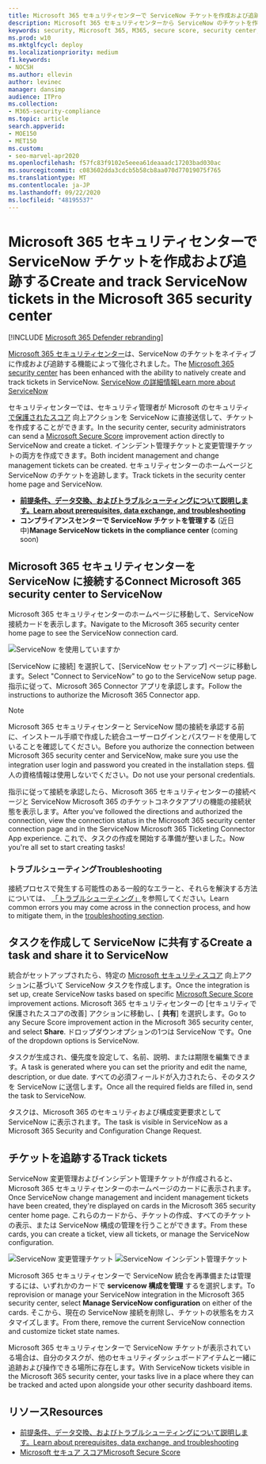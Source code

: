 ```yaml
---
title: Microsoft 365 セキュリティセンターで ServiceNow チケットを作成および追跡する
description: Microsoft 365 セキュリティセンターから ServiceNow のチケットを作成および追跡する方法について説明します。
keywords: security, Microsoft 365, M365, secure score, security center, ServiceNow, チケット, tasks
ms.prod: w10
ms.mktglfcycl: deploy
ms.localizationpriority: medium
f1.keywords:
- NOCSH
ms.author: ellevin
author: levinec
manager: dansimp
audience: ITPro
ms.collection:
- M365-security-compliance
ms.topic: article
search.appverid:
- MOE150
- MET150
ms.custom:
- seo-marvel-apr2020
ms.openlocfilehash: f57fc83f9102e5eeea61deaaadc17203bad030ac
ms.sourcegitcommit: c083602dda3cdcb5b58cb8aa070d77019075f765
ms.translationtype: MT
ms.contentlocale: ja-JP
ms.lasthandoff: 09/22/2020
ms.locfileid: "48195537"
---
```

# <a name="create-and-track-servicenow-tickets-in-the-microsoft-365-security-center"></a><span data-ttu-id="aadf6-104">Microsoft 365 セキュリティセンターで ServiceNow チケットを作成および追跡する</span><span class="sxs-lookup"><span data-stu-id="aadf6-104">Create and track ServiceNow tickets in the Microsoft 365 security center</span></span>

[!INCLUDE [Microsoft 365 Defender rebranding](../includes/microsoft-defender.md)]


<span data-ttu-id="aadf6-105">[Microsoft 365 セキュリティセンター](overview-security-center.md)は、ServiceNow のチケットをネイティブに作成および追跡する機能によって強化されました。</span><span class="sxs-lookup"><span data-stu-id="aadf6-105">The [Microsoft 365 security center](overview-security-center.md) has been enhanced with the ability to natively create and track tickets in ServiceNow.</span></span> [<span data-ttu-id="aadf6-106">ServiceNow の詳細情報</span><span class="sxs-lookup"><span data-stu-id="aadf6-106">Learn more about ServiceNow</span></span>](https://www.servicenow.com/)

<span data-ttu-id="aadf6-107">セキュリティセンターでは、セキュリティ管理者が Microsoft のセキュリティ [で保護されたスコア](microsoft-secure-score.md) 向上アクションを ServiceNow に直接送信して、チケットを作成することができます。</span><span class="sxs-lookup"><span data-stu-id="aadf6-107">In the security center, security administrators can send a [Microsoft Secure Score](microsoft-secure-score.md) improvement action directly to ServiceNow and create a ticket.</span></span> <span data-ttu-id="aadf6-108">インシデント管理チケットと変更管理チケットの両方を作成できます。</span><span class="sxs-lookup"><span data-stu-id="aadf6-108">Both incident management and change management tickets can be created.</span></span> <span data-ttu-id="aadf6-109">セキュリティセンターのホームページと ServiceNow のチケットを追跡します。</span><span class="sxs-lookup"><span data-stu-id="aadf6-109">Track tickets in the security center home page and ServiceNow.</span></span>

- [<span data-ttu-id="aadf6-110">**前提条件、データ交換、およびトラブルシューティングについて説明します。**</span><span class="sxs-lookup"><span data-stu-id="aadf6-110">**Learn about prerequisites, data exchange, and troubleshooting**</span></span>](tickets.md)
- <span data-ttu-id="aadf6-111">**コンプライアンスセンターで ServiceNow チケットを管理する** (近日中)</span><span class="sxs-lookup"><span data-stu-id="aadf6-111">**Manage ServiceNow tickets in the compliance center** (coming soon)</span></span>

## <a name="connect-microsoft-365-security-center-to-servicenow"></a><span data-ttu-id="aadf6-112">Microsoft 365 セキュリティセンターを ServiceNow に接続する</span><span class="sxs-lookup"><span data-stu-id="aadf6-112">Connect Microsoft 365 security center to ServiceNow</span></span>

<span data-ttu-id="aadf6-113">Microsoft 365 セキュリティセンターのホームページに移動して、ServiceNow 接続カードを表示します。</span><span class="sxs-lookup"><span data-stu-id="aadf6-113">Navigate to the Microsoft 365 security center home page to see the ServiceNow connection card.</span></span>

![ServiceNow を使用していますか](../../media/do-you-use-servicenow-250.png)

<span data-ttu-id="aadf6-115">[ServiceNow に接続] を選択して、[ServiceNow セットアップ] ページに移動します。</span><span class="sxs-lookup"><span data-stu-id="aadf6-115">Select "Connect to ServiceNow" to go to the ServiceNow setup page.</span></span> <span data-ttu-id="aadf6-116">指示に従って、Microsoft 365 Connector アプリを承認します。</span><span class="sxs-lookup"><span data-stu-id="aadf6-116">Follow the instructions to authorize the Microsoft 365 Connector app.</span></span>

> [!NOTE]
> <span data-ttu-id="aadf6-117">Microsoft 365 セキュリティセンターと ServiceNow 間の接続を承認する前に、インストール手順で作成した統合ユーザーログインとパスワードを使用していることを確認してください。</span><span class="sxs-lookup"><span data-stu-id="aadf6-117">Before you authorize the connection between Microsoft 365 security center and ServiceNow, make sure you use the integration user login and password you created in the installation steps.</span></span> <span data-ttu-id="aadf6-118">個人の資格情報は使用しないでください。</span><span class="sxs-lookup"><span data-stu-id="aadf6-118">Do not use your personal credentials.</span></span>

<span data-ttu-id="aadf6-119">指示に従って接続を承認したら、Microsoft 365 セキュリティセンターの接続ページと ServiceNow Microsoft 365 のチケットコネクタアプリの機能の接続状態を表示します。</span><span class="sxs-lookup"><span data-stu-id="aadf6-119">After you've followed the directions and authorized the connection, view the connection status in the Microsoft 365 security center connection page and in the ServiceNow Microsoft 365 Ticketing Connector App experience.</span></span> <span data-ttu-id="aadf6-120">これで、タスクの作成を開始する準備が整いました。</span><span class="sxs-lookup"><span data-stu-id="aadf6-120">Now you're all set to start creating tasks!</span></span>

### <a name="troubleshooting"></a><span data-ttu-id="aadf6-121">トラブルシューティング</span><span class="sxs-lookup"><span data-stu-id="aadf6-121">Troubleshooting</span></span>

<span data-ttu-id="aadf6-122">接続プロセスで発生する可能性のある一般的なエラーと、それらを解決する方法については、 [「トラブルシューティング」](tickets.md#troubleshooting)を参照してください。</span><span class="sxs-lookup"><span data-stu-id="aadf6-122">Learn common errors you may come across in the connection process, and how to mitigate them, in the [troubleshooting section](tickets.md#troubleshooting).</span></span>

## <a name="create-a-task-and-share-it-to-servicenow"></a><span data-ttu-id="aadf6-123">タスクを作成して ServiceNow に共有する</span><span class="sxs-lookup"><span data-stu-id="aadf6-123">Create a task and share it to ServiceNow</span></span>

<span data-ttu-id="aadf6-124">統合がセットアップされたら、特定の [Microsoft セキュリティスコア](microsoft-secure-score.md) 向上アクションに基づいて ServiceNow タスクを作成します。</span><span class="sxs-lookup"><span data-stu-id="aadf6-124">Once the integration is set up, create ServiceNow tasks based on specific [Microsoft Secure Score](microsoft-secure-score.md) improvement actions.</span></span> <span data-ttu-id="aadf6-125">Microsoft 365 セキュリティセンターの [セキュリティで保護されたスコアの改善] アクションに移動し、[ **共有**] を選択します。</span><span class="sxs-lookup"><span data-stu-id="aadf6-125">Go to any Secure Score improvement action in the Microsoft 365 security center, and select **Share**.</span></span> <span data-ttu-id="aadf6-126">ドロップダウンオプションの1つは ServiceNow です。</span><span class="sxs-lookup"><span data-stu-id="aadf6-126">One of the dropdown options is ServiceNow.</span></span>

<span data-ttu-id="aadf6-127">タスクが生成され、優先度を設定して、名前、説明、または期限を編集できます。</span><span class="sxs-lookup"><span data-stu-id="aadf6-127">A task is generated where you can set the priority and edit the name, description, or due date.</span></span> <span data-ttu-id="aadf6-128">すべての必須フィールドが入力されたら、そのタスクを ServiceNow に送信します。</span><span class="sxs-lookup"><span data-stu-id="aadf6-128">Once all the required fields are filled in, send the task to ServiceNow.</span></span>

<span data-ttu-id="aadf6-129">タスクは、Microsoft 365 のセキュリティおよび構成変更要求として ServiceNow に表示されます。</span><span class="sxs-lookup"><span data-stu-id="aadf6-129">The task is visible in ServiceNow as a Microsoft 365 Security and Configuration Change Request.</span></span>

## <a name="track-tickets"></a><span data-ttu-id="aadf6-130">チケットを追跡する</span><span class="sxs-lookup"><span data-stu-id="aadf6-130">Track tickets</span></span>

<span data-ttu-id="aadf6-131">ServiceNow 変更管理およびインシデント管理チケットが作成されると、Microsoft 365 セキュリティセンターのホームページのカードに表示されます。</span><span class="sxs-lookup"><span data-stu-id="aadf6-131">Once ServiceNow change management and incident management tickets have been created, they're displayed on cards in the Microsoft 365 security center home page.</span></span> <span data-ttu-id="aadf6-132">これらのカードから、チケットの作成、すべてのチケットの表示、または ServiceNow 構成の管理を行うことができます。</span><span class="sxs-lookup"><span data-stu-id="aadf6-132">From these cards, you can create a ticket, view all tickets, or manage the ServiceNow configuration.</span></span>

![ServiceNow 変更管理チケット](../../media/change-management-375.png)  ![ServiceNow インシデント管理チケット](../../media/incident-management-375.png)

<span data-ttu-id="aadf6-135">Microsoft 365 セキュリティセンターで ServiceNow 統合を再準備または管理するには、いずれかのカードで **servicenow 構成を管理** するを選択します。</span><span class="sxs-lookup"><span data-stu-id="aadf6-135">To reprovision or manage your ServiceNow integration in the Microsoft 365 security center, select **Manage ServiceNow configuration** on either of the cards.</span></span> <span data-ttu-id="aadf6-136">そこから、現在の ServiceNow 接続を削除し、チケットの状態名をカスタマイズします。</span><span class="sxs-lookup"><span data-stu-id="aadf6-136">From there, remove the current ServiceNow connection and customize ticket state names.</span></span>

<span data-ttu-id="aadf6-137">Microsoft 365 セキュリティセンターで ServiceNow チケットが表示されている場合は、自分のタスクが、他のセキュリティダッシュボードアイテムと一緒に追跡および操作できる場所に存在します。</span><span class="sxs-lookup"><span data-stu-id="aadf6-137">With ServiceNow tickets visible in the Microsoft 365 security center, your tasks live in a place where they can be tracked and acted upon alongside your other security dashboard items.</span></span>

## <a name="resources"></a><span data-ttu-id="aadf6-138">リソース</span><span class="sxs-lookup"><span data-stu-id="aadf6-138">Resources</span></span>

- [<span data-ttu-id="aadf6-139">前提条件、データ交換、およびトラブルシューティングについて説明します。</span><span class="sxs-lookup"><span data-stu-id="aadf6-139">Learn about prerequisites, data exchange, and troubleshooting</span></span>](tickets.md)
- [<span data-ttu-id="aadf6-140">Microsoft セキュア スコア</span><span class="sxs-lookup"><span data-stu-id="aadf6-140">Microsoft Secure Score</span></span>](microsoft-secure-score.md)
